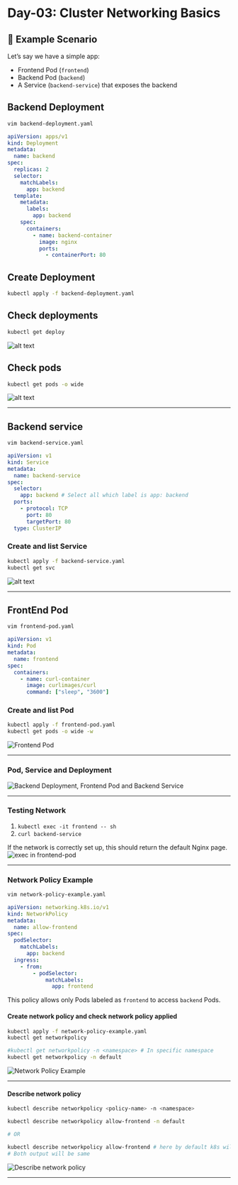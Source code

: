 # Day-03: Cluster Networking Basics

## 🔧 Example Scenario

Let’s say we have a simple app:

- Frontend Pod (`frontend`)
- Backend Pod (`backend`)
- A Service (`backend-service`) that exposes the backend

## Backend Deployment

```bash
vim backend-deployment.yaml
```

```yaml
apiVersion: apps/v1
kind: Deployment
metadata:
  name: backend
spec:
  replicas: 2
  selector:
    matchLabels:
      app: backend
  template:
    metadata:
      labels:
        app: backend
    spec:
      containers:
        - name: backend-container
          image: nginx
          ports:
            - containerPort: 80
```

## Create Deployment

```bash
kubectl apply -f backend-deployment.yaml
```

## Check deployments

```bash
kubectl get deploy
```

![alt text](./img/kubectl-get-deploy.png)

## Check pods

```bash
kubectl get pods -o wide
```

![alt text](./img/kubectl-get-pods-o-wide.png)

---

## Backend service

```bash
vim backend-service.yaml
```

```yaml
apiVersion: v1
kind: Service
metadata:
  name: backend-service
spec:
  selector:
    app: backend # Select all which label is app: backend
  ports:
    - protocol: TCP
      port: 80
      targetPort: 80
  type: ClusterIP
```

### Create and list Service

```bash
kubectl apply -f backend-service.yaml
kubectl get svc
```

![alt text](./img/backend-service-creation.png)

---

## FrontEnd Pod

```bash
vim frontend-pod.yaml
```

```yaml
apiVersion: v1
kind: Pod
metadata:
  name: frontend
spec:
  containers:
    - name: curl-container
      image: curlimages/curl
      command: ["sleep", "3600"]
```

### Create and list Pod

```bash
kubectl apply -f frontend-pod.yaml
kubectl get pods -o wide -w
```

![Frontend Pod](./img/frontend-pod.png)

---

### Pod, Service and Deployment

![Backend Deployment, Frontend Pod and Backend Service](./img/deployment-pod-service.png)

---

### Testing Network

1. `kubectl exec -it frontend -- sh`
2. `curl backend-service`

If the network is correctly set up, this should return the default Nginx page.
![exec in frontend-pod](./img/exec-into-frontend-pod-to-access-backend-pod-through-service.png)

---

### Network Policy Example

```bash
vim network-policy-example.yaml
```

```yaml
apiVersion: networking.k8s.io/v1
kind: NetworkPolicy
metadata:
  name: allow-frontend
spec:
  podSelector:
    matchLabels:
      app: backend
  ingress:
    - from:
        - podSelector:
            matchLabels:
              app: frontend
```

This policy allows only Pods labeled as `frontend` to access `backend` Pods.

#### Create network policy and check network policy applied

```bash
kubectl apply -f network-policy-example.yaml
kubectl get networkpolicy

#kubectl get networkpolicy -n <namespace> # In specific namespace
kubectl get networkpolicy -n default
```

![Network Policy Example](./img/network-policy-example.png)

---

#### Describe network policy

```bash
kubectl describe networkpolicy <policy-name> -n <namespace>

```

```bash
kubectl describe networkpolicy allow-frontend -n default

# OR

kubectl describe networkpolicy allow-frontend # here by default k8s will look in to the default namespace
# Both output will be same
```

![Describe network policy](./img/describe-network-policy.png)

---

